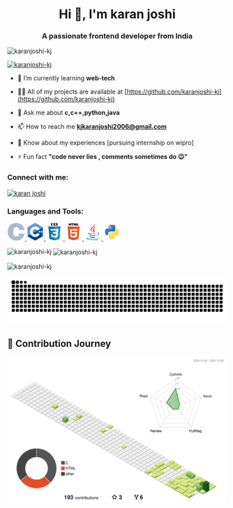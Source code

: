 <h1 align="center">Hi 👋, I'm karan joshi</h1>
<h3 align="center">A passionate frontend developer from India</h3>


<p align="left"> <img src="https://komarev.com/ghpvc/?username=karanjoshi-kj&label=Profile%20views&color=0e75b6&style=flat" alt="karanjoshi-kj" /> </p>

<p align="left"> <a href="https://github.com/ryo-ma/github-profile-trophy"><img src="https://github-profile-trophy.vercel.app/?username=karanjoshi-kj" alt="karanjoshi-kj" /></a> </p>



- 🌱 I’m currently learning **web-tech**

- 👨‍💻 All of my projects are available at [https://github.com/karanjoshi-kj](https://github.com/karanjoshi-kj)

- 💬 Ask me about **c,c++,python,java**

- 📫 How to reach me **kjkaranjoshi2006@gmail.com**

- 📄 Know about my experiences [pursuing internship on wipro]

- ⚡ Fun fact **"code never lies , comments sometimes do 😉"**

<h3 align="left">Connect with me:</h3>
<p align="left">
<a href="https://linkedin.com/in/karan joshi" target="blank"><img align="center" src="https://raw.githubusercontent.com/rahuldkjain/github-profile-readme-generator/master/src/images/icons/Social/linked-in-alt.svg" alt="karan joshi" height="30" width="40" /></a>
</p>

<h3 align="left">Languages and Tools:</h3>
<p align="left"> <a href="https://www.cprogramming.com/" target="_blank" rel="noreferrer"> <img src="https://raw.githubusercontent.com/devicons/devicon/master/icons/c/c-original.svg" alt="c" width="40" height="40"/> </a> <a href="https://www.w3schools.com/cpp/" target="_blank" rel="noreferrer"> <img src="https://raw.githubusercontent.com/devicons/devicon/master/icons/cplusplus/cplusplus-original.svg" alt="cplusplus" width="40" height="40"/> </a> <a href="https://www.w3schools.com/css/" target="_blank" rel="noreferrer"> <img src="https://raw.githubusercontent.com/devicons/devicon/master/icons/css3/css3-original-wordmark.svg" alt="css3" width="40" height="40"/> </a> <a href="https://www.w3.org/html/" target="_blank" rel="noreferrer"> <img src="https://raw.githubusercontent.com/devicons/devicon/master/icons/html5/html5-original-wordmark.svg" alt="html5" width="40" height="40"/> </a> <a href="https://www.java.com" target="_blank" rel="noreferrer"> <img src="https://raw.githubusercontent.com/devicons/devicon/master/icons/java/java-original.svg" alt="java" width="40" height="40"/> </a> <a href="https://www.python.org" target="_blank" rel="noreferrer"> <img src="https://raw.githubusercontent.com/devicons/devicon/master/icons/python/python-original.svg" alt="python" width="40" height="40"/> </a> </p>

<p><img align="left" src="https://github-readme-stats.vercel.app/api/top-langs?username=karanjoshi-kj&show_icons=true&locale=en&layout=compact" alt="karanjoshi-kj" /></p>

<p>&nbsp;<img align="center" src="https://github-readme-stats.vercel.app/api?username=karanjoshi-kj&show_icons=true&locale=en" alt="karanjoshi-kj" /></p>

<p><img align="center" src="https://github-readme-streak-stats.herokuapp.com/?user=karanjoshi-kj&" alt="karanjoshi-kj" /></p>

![GitHub Snake Animation](https://raw.githubusercontent.com/karanjoshi-kj/karanjoshi-kj/output/snake.svg)

## 🧭 Contribution Journey

<div align="center">

<!-- 🌗 3D Graph for Light/Dark -->
<picture>
  <source media="(prefers-color-scheme: dark)" srcset="https://raw.githubusercontent.com/Karanjoshi-kj/Karanjoshi-kj/main/profile-3d-contrib/profile-gitblock.svg" />
  <img src="https://raw.githubusercontent.com/cssidhu0001/cssidhu0001/main/profile-3d-contrib/profile-green-animate.svg" alt="3D Contribution Graph" />
</picture>
</div>
